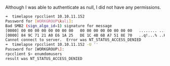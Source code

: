 Although I was able to authenticate as null, I did not have any permissions.
```bash
➜  timelapse rpcclient 10.10.11.152
Password for [WORKGROUP\kali]:
Bad SMB2 (sign_algo_id=1) signature for message
[0000] 00 00 00 00 00 00 00 00   00 00 00 00 00 00 00 00   ........ ........
[0000] 84 9C 71 21 A0 E6 1A 25   DE 1C 4B 6B A7 51 8E 70   ..q!...% ..Kk.Q.p
Cannot connect to server.  Error was NT_STATUS_ACCESS_DENIED
➜  timelapse rpcclient 10.10.11.152 -U ''
Password for [WORKGROUP\]:
rpcclient $> enumdomusers
result was NT_STATUS_ACCESS_DENIED
```